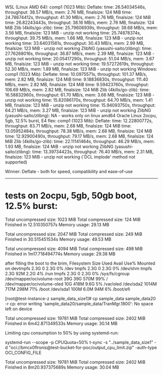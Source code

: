 WSL (Linux AMD 64):
    comp1 (1023 Mib):
        Deflate: 
            time: 26.54034546s, throughput: 38.57 MB/s, mem: 2.76 MB, finalsize: 124 MiB
            time: 24.78674412s, throughput: 41.30 MB/s, mem: 2.76 MB, finalsize: 124 MiB
            time: 26.82243443s, throughput: 38.16 MB/s, mem: 2.76 MB, finalsize: 124 MiB
        Zlib (4kills/go-zlib): 
            time: 25.79606939s, throughput: 39.68 MB/s, mem: 3.56 MB, finalsize: 123 MiB - unzip not working
            time: 25.74878374s, throughput: 39.75 MB/s, mem: 1.66 MB, finalsize: 123 MiB - unzip not working
            time: 33.64031561s, throughput: 30.43 MB/s, mem: 2.99 MB, finalsize: 123 MiB - unzip not working
        ZlibNG (yasushi-saito/zlibng): 
            time: 27.76268016s, throughput: 36.87 MB/s, mem: 2.39 MB, finalsize: 123 MiB - unzip not working
            time: 20.05417290s, throughput: 51.04 MB/s, mem: 3.67 MB, finalsize: 123 MiB - unzip not working
            time: 19.57272619s, throughput: 52.30 MB/s, mem: 1.89 MB, finalsize: 123 MiB - unzip not working
Windows:
    comp1 (1023 Mib):
        Deflate: 
            time: 10.0975571s, throughput: 101.37 MB/s, mem: 2.82 MB, finalsize: 124 MiB
            time: 9.18836830s, throughput: 111.40 MB/s, mem: 2.82 MB, finalsize: 124 MiB
            time: 9.59423760s, throughput: 106.69 MB/s, mem: 2.82 MB, finalsize: 124 MiB
        Zlib (4kills/go-zlib): 
            time: 16.58832960s, throughput: 61.70 MB/s, mem: 3.66 MB, finalsize: 123 MiB - unzip not working
            time: 15.82086170s, throughput: 64.70 MB/s, mem: 1.41 MB, finalsize: 123 MiB - unzip not working
            time: 15.94093750s, throughput: 64.21 MB/s, mem: 3.27 MB, finalsize: 123 MiB - unzip not working
        ZlibNG (yasushi-saito/zlibng): 
            NA - works only on linux amd64
Oracle Linux 2ocpu, 5gb, 12.5% burst, E4 flex:
    comp1 (1023 Mib):
        Deflate: 
            time: 12.22800772s, throughput: 83.71 MB/s, mem: 2.68 MB, finalsize: 124 MiB
            time: 13.05952484s, throughput: 78.38 MB/s, mem: 2.68 MB, finalsize: 124 MiB
            time: 12.92900490s, throughput: 79.17 MB/s, mem: 2.68 MB, finalsize: 124 MiB
        Zlib (4kills/go-zlib): 
            time: 22.11141464s, throughput: 46.29 MB/s, mem: 1.93 MB, finalsize: 124 MiB - unzip not working
        ZlibNG (yasushi-saito/zlibng): 
            time: 13.39734423s, throughput: 76.40 MB/s, mem: 2.31 MB, finalsize: 123 MiB - unzip not working (`DCL implode' method not supported)

Winner: Deflate - both for speed, compatibility and ease-of-use


------------------------------------------------------

# tests on 2ocpu, 5gb, 50gb boot, 12.5% burst:

Total uncompressed size: 1023 MiB
Total compressed size: 124 MiB
Finished in 12.510350757s
Memory usage: 29.13 MB

Total uncompressed size: 2047 MiB
Total compressed size: 249 MiB
Finished in 30.515451534s
Memory usage: 49.53 MB

Total uncompressed size: 4094 MiB
Total compressed size: 498 MiB
Finished in 1m17.718494774s
Memory usage: 29.38 MB

after filling the boot to the brim,
Filesystem                  Size  Used Avail Use% Mounted on
devtmpfs                    2.3G     0  2.3G   0% /dev
tmpfs                       2.3G     0  2.3G   0% /dev/shm
tmpfs                       2.3G   92M  2.2G   4% /run
tmpfs                       2.3G     0  2.3G   0% /sys/fs/cgroup
/dev/mapper/ocivolume-root   39G   39G  570M  99% /
/dev/mapper/ocivolume-oled   10G  418M  9.6G   5% /var/oled
/dev/sda2                  1014M  717M  298M  71% /boot
/dev/sda1                   100M  6.0M   94M   6% /boot/efi

[root@test-instance-z sample_data_size1]# cp sample_data sample_data20 -r
cp: error writing 'sample_data20/sample_data/TranMgr.1800': No space left on device

Total uncompressed size: 19781 MiB
Total compressed size: 2402 MiB
Finished in 6m42.871349533s
Memory usage: 30.14 MB

Limiting cpu consumption to 50% by using systemd-run:

systemd-run --scope -p CPUQuota=50% t-sync -s "../sample_data_size1" -d "oci://bmcx0flrsnis@test-bucket-for-poc/output_cpu_limit.zip" -auth-type OCI_CONFIG_FILE

Total uncompressed size: 19781 MiB
Total compressed size: 2402 MiB
Finished in 8m20.937375689s
Memory usage: 30.04 MB
